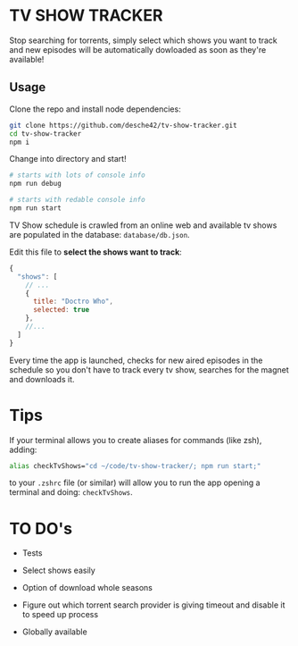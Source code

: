# TV SHOW TRACKER

Stop searching for torrents, simply select which shows you want to track and new episodes will be automatically dowloaded as soon
as they're available!

## Usage

Clone the repo and install node dependencies:

```bash
git clone https://github.com/desche42/tv-show-tracker.git
cd tv-show-tracker
npm i
```

Change into directory and start!

```bash
# starts with lots of console info
npm run debug

# starts with redable console info
npm run start
```

TV Show schedule is crawled from an online web and available tv shows are populated in the database: `database/db.json`. 

Edit this file to **select the shows want to track**:

```javascript
{
  "shows": [
    // ...
    {
      title: "Doctro Who",
      selected: true
    },
    //...
  ]
}
```

Every time the app is launched, checks for new aired episodes in the schedule so you don't have to track every tv show, searches for the magnet and downloads it.

# Tips

If your terminal allows you to create aliases for commands (like zsh), adding: 

```bash
alias checkTvShows="cd ~/code/tv-show-tracker/; npm run start;"
```

to your `.zshrc` file (or similar) will allow you to run the app opening a terminal and doing: `checkTvShows`.


# TO DO's

- Tests
  
- Select shows easily
  
- Option of download whole seasons

- Figure out which torrent search provider is giving timeout and disable it to speed up process

- Globally available

